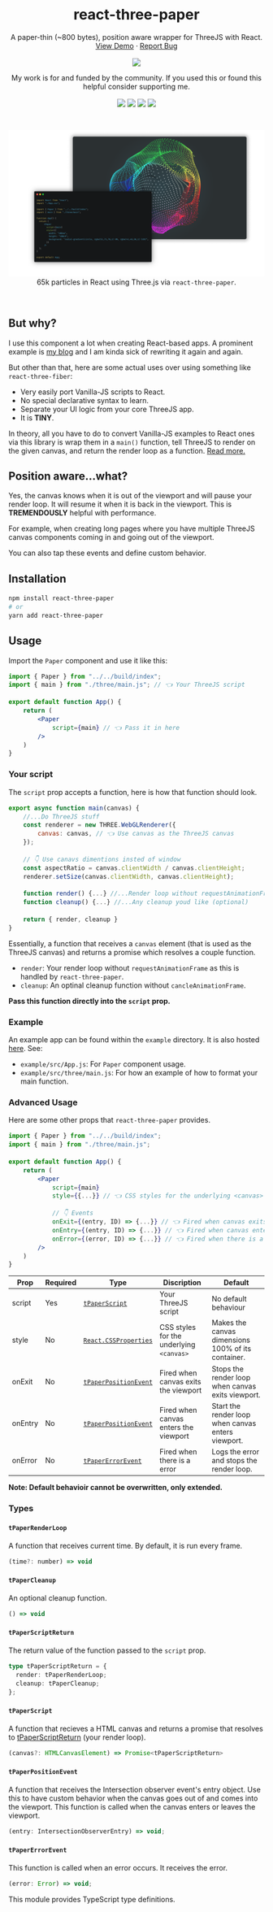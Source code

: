<br />
<p align="center">
    
  <h1 align="center">react-three-paper</h1>
  
  <p align="center">
    A paper-thin (~800 bytes), position aware wrapper for ThreeJS with React.
    <br />
    <a href="https://farazzshaikh.github.io/react-three-paper/">View Demo</a>
    ·
    <a href="https://github.com/FarazzShaikh/react-three-paper/issues/new">Report Bug</a>
  </p>
  <p align="center">
    <a href="https://www.npmjs.com/package/react-three-paper"><img align="center" src="https://img.shields.io/npm/v/react-three-paper?color=cc3534&style=for-the-badge" /></a>
  </p>

  <p align="center">
    My work is for and funded by the community. If you used this or found this helpful consider supporting me.
  </p>

  <p align="center">
    <a href="https://farazzshaikh.github.io/experiments/examples/support.html?via=ETH"><img align="center" src="https://img.shields.io/badge/Ethereum-A6A9AA?style=for-the-badge&logo=ethereum&logoColor=white" /></a>
    <a href="https://farazzshaikh.github.io/experiments/examples/support.html?via=BTC"><img align="center" src="https://img.shields.io/badge/Bitcoin-000000?style=for-the-badge&logo=bitcoin&logoColor=white" /></a>
    <a href="https://farazzshaikh.github.io/experiments/examples/support.html?via=DOGE"><img align="center" src="https://img.shields.io/badge/dogecoin-C2A633?style=for-the-badge&logo=dogecoin&logoColor=white" /></a>
     <a href="https://paypal.me/farazzshaikh"><img align="center" src="https://img.shields.io/badge/PayPal-00457C?style=for-the-badge&logo=paypal&logoColor=white" /></a>
  </p>
</p>


<br />

  <p align="center">
    <img src="Assets/banner.png" ></img>
    65k particles in React using Three.js via <code>react-three-paper</code>.
  </p>

<br />


## But why?

I use this component a lot when creating React-based apps. A prominent example is [my blog](https://github.com/FarazzShaikh/blog) and I am kinda sick of rewriting it again and again.

But other than that, here are some actual uses over using something like `react-three-fiber`:

- Very easily port Vanilla-JS scripts to React.
- No special declarative syntax to learn.
- Separate your UI logic from your core ThreeJS app.
- It is **TINY**.

In theory, all you have to do to convert Vanilla-JS examples to React ones via this library is wrap them in a `main()` function, tell ThreeJS to render on the given canvas, and return the render loop as a function. [Read more.](#your-script)

## Position aware...what?

Yes, the canvas knows when it is out of the viewport and will pause your render loop. It will resume it when it is back in the viewport. This is **TREMENDOUSLY** helpful with performance. 

For example, when creating long pages where you have multiple ThreeJS canvas components coming in and going out of the viewport.

You can also tap these events and define custom behavior.

## Installation

```bash
npm install react-three-paper
# or
yarn add react-three-paper
```

## Usage

Import the `Paper` component and use it like this:

```jsx
import { Paper } from "../../build/index";
import { main } from "./three/main.js"; // 👈 Your ThreeJS script

export default function App() {
    return (
        <Paper 
            script={main} // 👈 Pass it in here
        />
    )
}
```

### Your script

The `script` prop accepts a function, here is how that function should look.

```js
export async function main(canvas) {
    //...Do ThreeJS stuff
    const renderer = new THREE.WebGLRenderer({
        canvas: canvas, // 👈 Use canvas as the ThreeJS canvas
    });

    // 👇 Use canavs dimentions insted of window
    const aspectRatio = canvas.clientWidth / canvas.clientHeight;
    renderer.setSize(canvas.clientWidth, canvas.clientHeight);

    function render() {...} //...Render loop without requestAnimationFrame()
    function cleanup() {...} //...Any cleanup youd like (optional)

    return { render, cleanup }
}
```

Essentially, a function that receives a `canvas` element (that is used as the ThreeJS canvas) and returns a promise which resolves a couple function.

- `render`: Your render loop without `requestAnimationFrame` as this is handled by `react-three-paper`.
- `cleanup`: An optinal cleanup function without `cancleAnimationFrame`.

**Pass this function directly into the `script` prop.**

### Example

An example app can be found within the `example` directory. It is also hosted [here](https://farazzshaikh.github.io/react-three-paper/example). See:

- `example/src/App.js`: For `Paper` component usage. 
- `example/src/three/main.js`: For how an example of how to format your main function.

### Advanced Usage

Here are some other props that `react-three-paper` provides.

```jsx
import { Paper } from "../../build/index";
import { main } from "./three/main.js";

export default function App() {
    return (
        <Paper 
            script={main}
            style={{...}} // 👈 CSS styles for the underlying <canvas>

            // 👇 Events
            onExit={(entry, ID) => {...}} // 👈 Fired when canvas exits the viewport
            onEntry={(entry, ID) => {...}} // 👈 Fired when canvas enters the viewport
            onError={(error, ID) => {...}} // 👈 Fired when there is a error
        />
    )
}
```

| Prop | Required | Type | Discription | Default |
|-|-|-|-|-|
| script | Yes | [`tPaperScript`](#tpaperscript) | Your ThreeJS script | No default behaviour |
| style | No | [`React.CSSProperties`](https://reactjs.org/docs/faq-styling.html) | CSS  styles for the underlying `<canvas>` | Makes the canvas dimensions 100% of its container. |
| onExit | No | [`tPaperPositionEvent`](#tpaperpositionevent) | Fired when canvas exits the viewport | Stops the render loop when canvas exits viewport. |
| onEntry | No | [`tPaperPositionEvent`](#tpaperpositionevent) | Fired when canvas enters the viewport | Start the render loop when canvas enters viewport. |
| onError | No | [`tPaperErrorEvent`](#tpapererrorevent) | Fired when there is a error | Logs the error and stops the render loop. |

**Note: Default behavioir cannot be overwritten, only extended.**

### Types

#### `tPaperRenderLoop`

A function that receives current time. By default, it is run every frame.

```js
(time?: number) => void
```

#### `tPaperCleanup`

An optional cleanup function.

```js
() => void
```

#### `tPaperScriptReturn`

The return value of the function passed to the `script` prop.

```ts
type tPaperScriptReturn = {
  render: tPaperRenderLoop;
  cleanup: tPaperCleanup;
};
```

#### `tPaperScript`

A function that recieves a HTML canvas and returns a promise that resolves to [tPaperScriptReturn](#tpaperscriptreturn) (your render loop).

```js
(canvas?: HTMLCanvasElement) => Promise<tPaperScriptReturn>
```

#### `tPaperPositionEvent`

A function that receives the Intersection observer event's entry object. Use this to have custom behavior when the canvas goes out of and comes into the viewport. This function is called when the canvas enters or leaves the viewport.

```js
(entry: IntersectionObserverEntry) => void;
```

#### `tPaperErrorEvent`

This function is called when an error occurs. It receives the error.

```js
(error: Error) => void;
```

This module provides TypeScript type definitions.